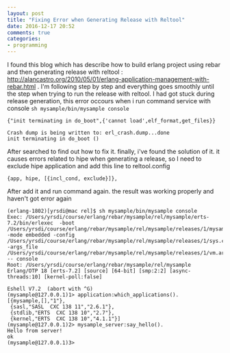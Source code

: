 ```yaml
---
layout: post
title: "Fixing Error when Generating Release with Reltool"
date: 2016-12-17 20:52
comments: true
categories: 
- programming
---
```


I found this blog which has describe how to build erlang project using rebar and then generating release with reltool : http://alancastro.org/2010/05/01/erlang-application-management-with-rebar.html . I'm following step by step and everything goes smoothly until the step when trying to run the release with reltool. I had got stuck during release generation, this error occours when i run command service with console 
`sh mysample/bin/mysample console`

```
{"init terminating in do_boot",{'cannot load',elf_format,get_files}}

Crash dump is being written to: erl_crash.dump...done
init terminating in do_boot ()

```
<!--more-->

After searched to find out how to fix it. finally, i've found the solution of it. it causes errors related to hipe when generating a release, so I need to exclude hipe application and add this line to reltool.config

```
{app, hipe, [{incl_cond, exclude}]},

```
After add it and run command again. the result was working properly and haven't got error again

```
(erlang-1802)[yrsdi@mac rel]$ sh mysample/bin/mysample console
Exec: /Users/yrsdi/course/erlang/rebar/mysample/rel/mysample/erts-7.2/bin/erlexec  -boot /Users/yrsdi/course/erlang/rebar/mysample/rel/mysample/releases/1/mysample -mode embedded -config /Users/yrsdi/course/erlang/rebar/mysample/rel/mysample/releases/1/sys.config -args_file /Users/yrsdi/course/erlang/rebar/mysample/rel/mysample/releases/1/vm.args -- console
Root: /Users/yrsdi/course/erlang/rebar/mysample/rel/mysample
Erlang/OTP 18 [erts-7.2] [source] [64-bit] [smp:2:2] [async-threads:10] [kernel-poll:false]

Eshell V7.2  (abort with ^G)
(mysample@127.0.0.1)1> application:which_applications().
[{mysample,[],"1"},
 {sasl,"SASL  CXC 138 11","2.6.1"},
 {stdlib,"ERTS  CXC 138 10","2.7"},
 {kernel,"ERTS  CXC 138 10","4.1.1"}]
(mysample@127.0.0.1)2> mysample_server:say_hello().
Hello from server!
ok
(mysample@127.0.0.1)3> 

```
